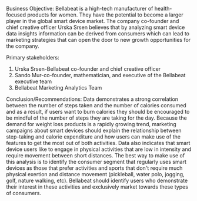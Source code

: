 Business Objective:
Bellabeat is a high-tech manufacturer of health-focused products for women. They have the potential to become a larger player in the global smart device market. The company co-founder and chief creative officer Urska Srsen believes that by analyzing smart device data insights information can be derived from consumers which can lead to marketing strategies that can open the door to new growth opportunities for the company.

Primary stakeholders:
1. Urska Srsen-Bellabeat co-founder and chief creative officer
2. Sando Mur-co-founder, mathematician, and executive of the Bellabeat executive team
3. Bellabeat Marketing Analytics Team
   
Conclusion/Recommendations:
Data demonstrates a strong correlation between the number of steps taken and the number of calories consumed and as a result, if users want to burn calories they should be encouraged to be mindful of the number of steps they are taking for the day. Because the demand for weight loss products is a rapidly growing trend, marketing campaigns about smart devices should explain the relationship between step-taking and calorie expenditure and how users can make use of the features to get the most out of both activities. Data also indicates that smart device users like to engage in physical activities that are low in intensity and require movement between short distances. The best way to make use of this analysis is to identify the consumer segment that regularly uses smart devices as those that prefer activities and sports that don't require much physical exertion and distance movement (pickleball, water polo, jogging, golf, nature walking, etc). Bellabeat should identify users who demonstrate their interest in these activities and exclusively market towards these types of consumers.
